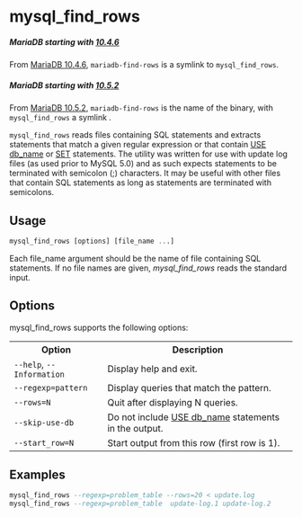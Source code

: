 # mysql_find_rows

##### MariaDB starting with [10.4.6](/kb/en/mariadb-1046-release-notes/)

From [MariaDB 10.4.6](/kb/en/mariadb-1046-release-notes/), `mariadb-find-rows` is a symlink to `mysql_find_rows`.

##### MariaDB starting with [10.5.2](/kb/en/mariadb-1052-release-notes/)

From [MariaDB 10.5.2](/kb/en/mariadb-1052-release-notes/), `mariadb-find-rows` is the name of the binary, with `mysql_find_rows` a symlink .

`mysql_find_rows` reads files containing SQL statements and extracts statements that match a given regular expression or that contain [USE db_name](/sql-statements-structure/sql-statements/administrative-sql-statements/use/) or [SET](/sql-statements-structure/sql-statements/administrative-sql-statements/set-commands/set/) statements. The utility was written for use with update log files (as used prior to MySQL 5.0) and as such expects statements to be terminated with semicolon (;) characters. It may be useful with other files that contain SQL statements as long as statements are terminated with semicolons.

## Usage

```sql
mysql_find_rows [options] [file_name ...]
```

Each file_name argument should be the name of file containing SQL statements. If no file names are given, <em>mysql_find_rows</em> reads the standard input.

## Options

mysql_find_rows supports the following options:

<table><tbody><tr><th>Option</th><th>Description</th></tr>
<tr><td><code>--help</code>, <code>--Information</code></td><td>Display help and exit.</td></tr>
<tr><td><code>--regexp=pattern</code></td><td>Display queries that match the pattern.</td></tr>
<tr><td><code>--rows=N</code></td><td>Quit after displaying N queries.</td></tr>
<tr><td><code>--skip-use-db</code></td><td>Do not include <a href="/kb/en/use/">USE db_name</a> statements in the output.</td></tr>
<tr><td><code>--start_row=N</code></td><td>Start output from this row (first row is 1).</td></tr>
</tbody></table>

## Examples

```sql
mysql_find_rows --regexp=problem_table --rows=20 < update.log
mysql_find_rows --regexp=problem_table  update-log.1 update-log.2
```